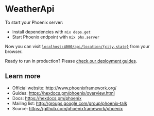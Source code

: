 # WeatherApi

To start your Phoenix server:

  * Install dependencies with `mix deps.get`
  * Start Phoenix endpoint with `mix phx.server`

Now you can visit [`localhost:4000/api/location/{city,state}`](http://localhost:4000/api/location/city,st) from your browser.

Ready to run in production? Please [check our deployment guides](https://hexdocs.pm/phoenix/deployment.html).

## Learn more

  * Official website: http://www.phoenixframework.org/
  * Guides: https://hexdocs.pm/phoenix/overview.html
  * Docs: https://hexdocs.pm/phoenix
  * Mailing list: http://groups.google.com/group/phoenix-talk
  * Source: https://github.com/phoenixframework/phoenix

